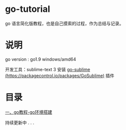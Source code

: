 # go-tutorial
go 语言简化版教程，也是自己摸索的过程，作为总结与记录。

# 说明
go version : go1.9 windows/amd64

开发工具：sublime-text 3 安装 [go-sublime (https://packagecontrol.io/packages/GoSublime)](https://packagecontrol.io/packages/GoSublime) 插件

# 目录

[一、go教程-go环境搭建](https://dddreams.github.io/170904-go%E6%95%99%E7%A8%8B-go%E7%8E%AF%E5%A2%83%E6%90%AD%E5%BB%BA.html)

持续更新中 . . .
